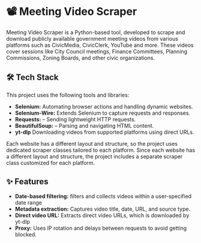 # 📽️ Meeting Video Scraper
Meeting Video Scraper is a Python-based tool,  developed to scrape and download publicly available government meeting videos from various platforms such as CivicMedia, CivicClerk, YouTube and more.
These videos cover sessions like City Council meetings, Finance Committees, Planning Commissions, Zoning Boards, and other civic organizations.
## 🛠️ Tech Stack
This project uses the following tools and libraries:

- **Selenium:** Automating browser actions and handling dynamic websites.
- **Selenium-Wire:** Extends Selenium to capture requests and responses.
- **Requests:** – Sending lightweight HTTP requests.
- **BeautifulSoup:** – Parsing and navigating HTML content.
- **yt-dlp** Downloading videos from supported platforms using direct URLs.


Each website has a different layout and structure, so the project uses dedicated scraper classes tailored to each platform.
Since each website has a different layout and structure, the project includes a separate scraper class customized for each platform.

## ✨ Features

- **Date-based filtering:** 
  filters and collects videos within a user-specified date range
- **Metadata extraction:** Captures video title, date, URL, and source type.
- **Direct video URL:** Extracts direct video URLs, which is downloaded by yt-dlp
- **Proxy:** Uses IP rotation and delays between requests to avoid getting blocked.
 

